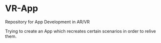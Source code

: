 # VR-App
Repository for App Development in AR/VR

Trying to create an App which recreates certain scenarios in order to relive them.

